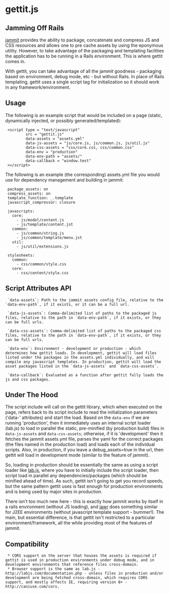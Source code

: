 # gettit.js

## Jamming Off Rails

[jammit](http://documentcloud.github.com/jammit/) provides the ability to package, concatenate and compress JS and CSS resources and allows one to pre cache assets by using the eponymous utility. However, to take advantage of the packaging and templating facilities the application has to be running in a Rails environment. This is where gettit comes in.

With gettit, you can take advantage of all the jammit goodness - packaging based on environment, debug mode, etc - but without Rails. In place of Rails templating, gettit uses a single script tag for initialization so it should work in any framework/environment.

## Usage

The following is an example script that would be included on a page (static, dynamically injected, or possibly generated/templated):

     <script type = "text/javascript" 
             src = "gettit.js"
             data-assets = "assets.yml"
             data-js-assets = "js/core.js, js/common.js, js/util.js"
             data-css-assets = "css/core.css, css/common.css"
             data-env = "production"
             data-env-path = "assets/"
             data-callback = "window.test"
     ></script>

The following is an example (the corresponding) assets.yml file you would use for dependency management and building in jammit:


     package_assets: on 
     compress_assets: on
     template_function: _.template
     javascript_compressor: closure

     javascripts:
       core:
         - js/model/content.js
         - js/template/content.jst
       common:
         - js/common/string.js
         - js/common/template/menu.jst
       util:
         - js/util/extensions.js

     stylesheets:
       common:
         - css/common/style.css
       core:
         - css/content/style.css

## Script Attributes API

     `data-assets`: Path to the jammit assets config file, relative to the `data-env-path`, if it exists, or it can be a full url.

     `data-js-assets`: Comma-delimited list of paths to the packaged js files, relative to the path in `data-env-path`, if it exists, or they can be full urls.

     `data-css-assets`: Comma-delimited list of paths to the packaged css files, relative to the path in `data-env-path`, if it exists, or they can be full urls.

     `data-env`: Environment - development or production - which determines how gettit loads. In development, gettit will load files listed under the packages in the assets.yml individually, and will compile any javascript templates. In production, gettit will load the asset packages listed in the `data-js-assets` and `data-css-assets`.

     `data-callback`: Evaluated as a function after gettit fully loads the js and css packages.

## Under The Hood

The script include will call on the gettit library, which when executed on the page, refers back to its script include to read the initialization parameters ('data-' attributes) and start the load.  Based on the `data-env` if we are running 'production', then it immediately uses an internal script loader (lab.js) to load in parallel the static, pre-minified (by production build) files in `data-js-assets` and `data-css-assets`; otherwise, if it is 'development' then it fetches the jammit assets.yml file, parses the yaml for the correct packages (the files named in the production load) and loads each of the individual scripts.  Also, in production, if you leave a debug_assets=true in the url, then gettit will load in development mode (similar to the feature of jammit).

So, loading in production should be essentially the same as using a script loader like [lab.js](http://labjs.com/), where you have to initially include the script loader, then script load in parallel any dependencies/packages (which should be minified ahead of time). As such, gettit isn't going to get you record speeds, but the same pattern gettit uses is fast enough for production environments and is being used by major sites in production.

There isn't too much new here - this is exactly how jammit works by itself in a rails environment (without JS loading), and [jawr](http://jawr.java.net/) does something similar for J2EE environments (without javascript template support - bummer!). The main, but essential difference, is that gettit isn't restricted to a particular environment/framework, all the while providing most of the features of jammit.

## Compatibility

     * CORS support on the server that houses the assets is required if gettit is used in production environments under debug mode, and in development environments that reference files cross-domain.
     * Browser support is the same as lab.js - http://labjs.com/documentation.php - unless files in production and/or development are being fetched cross-domain, which requires CORS support, and mostly affects IE, requiring version 8+ - http://caniuse.com/cors.
